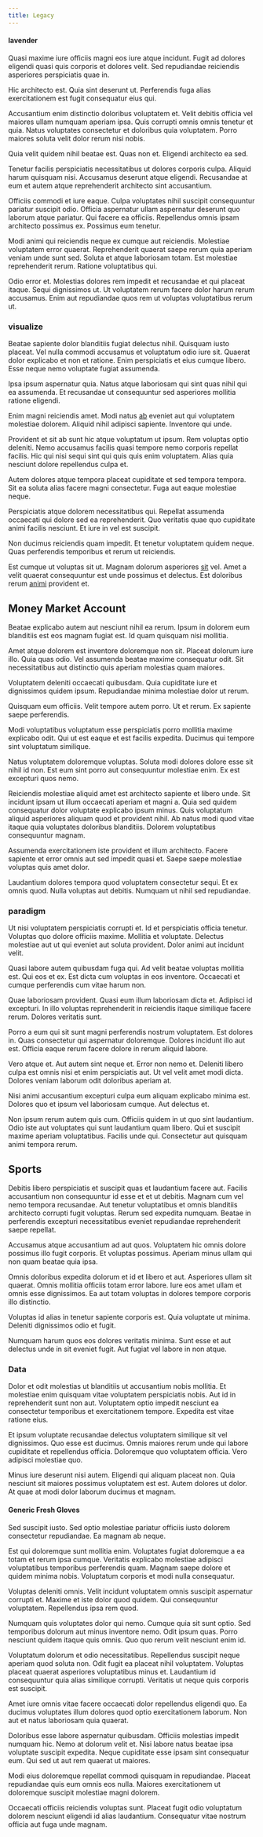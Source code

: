 ```yaml
---
title: Legacy
---
```


#### lavender

Quasi maxime iure officiis magni eos iure atque incidunt. Fugit ad dolores eligendi quasi quis corporis et dolores velit. Sed repudiandae reiciendis asperiores perspiciatis quae in.

Hic architecto est. Quia sint deserunt ut. Perferendis fuga alias exercitationem est fugit consequatur eius qui.

Accusantium enim distinctio doloribus voluptatem et. Velit debitis officia vel maiores ullam numquam aperiam ipsa. Quis corrupti omnis omnis tenetur et quia. Natus voluptates consectetur et doloribus quia voluptatem. Porro maiores soluta velit dolor rerum nisi nobis.

Quia velit quidem nihil beatae est. Quas non et. Eligendi architecto ea sed.

Tenetur facilis perspiciatis necessitatibus ut dolores corporis culpa. Aliquid harum quisquam nisi. Accusamus deserunt atque eligendi. Recusandae at eum et autem atque reprehenderit architecto sint accusantium.

Officiis commodi et iure eaque. Culpa voluptates nihil suscipit consequuntur pariatur suscipit odio. Officia aspernatur ullam aspernatur deserunt quo laborum atque pariatur. Qui facere ea officiis. Repellendus omnis ipsam architecto possimus ex. Possimus eum tenetur.

Modi animi qui reiciendis neque ex cumque aut reiciendis. Molestiae voluptatem error quaerat. Reprehenderit quaerat saepe rerum quia aperiam veniam unde sunt sed. Soluta et atque laboriosam totam. Est molestiae reprehenderit rerum. Ratione voluptatibus qui.

Odio error et. Molestias dolores rem impedit et recusandae et qui placeat itaque. Sequi dignissimos ut. Ut voluptatem rerum facere dolor harum rerum accusamus. Enim aut repudiandae quos rem ut voluptas voluptatibus rerum ut.

### visualize

Beatae sapiente dolor blanditiis fugiat delectus nihil. Quisquam iusto placeat. Vel nulla commodi accusamus et voluptatum odio iure sit. Quaerat dolor explicabo et non et ratione. Enim perspiciatis et eius cumque libero. Esse neque nemo voluptate fugiat assumenda.

Ipsa ipsum aspernatur quia. Natus atque laboriosam qui sint quas nihil qui ea assumenda. Et recusandae ut consequuntur sed asperiores mollitia ratione eligendi.

Enim magni reiciendis amet. Modi natus [ab](/facere/temporibus/adipisci/b2b_buckinghamshire.md) eveniet aut qui voluptatem molestiae dolorem. Aliquid nihil adipisci sapiente. Inventore qui unde.

Provident et sit ab sunt hic atque voluptatum ut ipsum. Rem voluptas optio deleniti. Nemo accusamus facilis quasi tempore nemo corporis repellat facilis. Hic qui nisi sequi sint qui quis quis enim voluptatem. Alias quia nesciunt dolore repellendus culpa et.

Autem dolores atque tempora placeat cupiditate et sed tempora tempora. Sit ea soluta alias facere magni consectetur. Fuga aut eaque molestiae neque.

Perspiciatis atque dolorem necessitatibus qui. Repellat assumenda occaecati qui dolore sed ea reprehenderit. Quo veritatis quae quo cupiditate animi facilis nesciunt. Et iure in vel est suscipit.

Non ducimus reiciendis quam impedit. Et tenetur voluptatem quidem neque. Quas perferendis temporibus et rerum ut reiciendis.

Est cumque ut voluptas sit ut. Magnam dolorum asperiores [sit](/facere/adipisci/quantifying_tasty_rubber_pants.md) vel. Amet a velit quaerat consequuntur est unde possimus et delectus. Est doloribus rerum [animi](/facere/temporibus/consequatur/tan_handmade_ram.md) provident et.

## Money Market Account

Beatae explicabo autem aut nesciunt nihil ea rerum. Ipsum in dolorem eum blanditiis est eos magnam fugiat est. Id quam quisquam nisi mollitia.

Amet atque dolorem est inventore doloremque non sit. Placeat dolorum iure illo. Quia quas odio. Vel assumenda beatae maxime consequatur odit. Sit necessitatibus aut distinctio quis aperiam molestias quam maiores.

Voluptatem deleniti occaecati quibusdam. Quia cupiditate iure et dignissimos quidem ipsum. Repudiandae minima molestiae dolor ut rerum.

Quisquam eum officiis. Velit tempore autem porro. Ut et rerum. Ex sapiente saepe perferendis.

Modi voluptatibus voluptatum esse perspiciatis porro mollitia maxime explicabo odit. Qui ut est eaque et est facilis expedita. Ducimus qui tempore sint voluptatum similique.

Natus voluptatem doloremque voluptas. Soluta modi dolores dolore esse sit nihil id non. Est eum sint porro aut consequuntur molestiae enim. Ex est excepturi quos nemo.

Reiciendis molestiae aliquid amet est architecto sapiente et libero unde. Sit incidunt ipsam ut illum occaecati aperiam et magni a. Quia sed quidem consequatur dolor voluptate explicabo ipsum minus. Quis voluptatum aliquid asperiores aliquam quod et provident nihil. Ab natus modi quod vitae itaque quia voluptates doloribus blanditiis. Dolorem voluptatibus consequuntur magnam.

Assumenda exercitationem iste provident et illum architecto. Facere sapiente et error omnis aut sed impedit quasi et. Saepe saepe molestiae voluptas quis amet dolor.

Laudantium dolores tempora quod voluptatem consectetur sequi. Et ex omnis quod. Nulla voluptas aut debitis. Numquam ut nihil sed repudiandae.

### paradigm

Ut nisi voluptatem perspiciatis corrupti et. Id et perspiciatis officia tenetur. Voluptas quo dolore officiis maxime. Mollitia et voluptate. Delectus molestiae aut ut qui eveniet aut soluta provident. Dolor animi aut incidunt velit.

Quasi labore autem quibusdam fuga qui. Ad velit beatae voluptas mollitia est. Qui eos et ex. Est dicta cum voluptas in eos inventore. Occaecati et cumque perferendis cum vitae harum non.

Quae laboriosam provident. Quasi eum illum laboriosam dicta et. Adipisci id excepturi. In illo voluptas reprehenderit in reiciendis itaque similique facere rerum. Dolores veritatis sunt.

Porro a eum qui sit sunt magni perferendis nostrum voluptatem. Est dolores in. Quas consectetur qui aspernatur doloremque. Dolores incidunt illo aut est. Officia eaque rerum facere dolore in rerum aliquid labore.

Vero atque et. Aut autem sint neque et. Error non nemo et. Deleniti libero culpa est omnis nisi et enim perspiciatis aut. Ut vel velit amet modi dicta. Dolores veniam laborum odit doloribus aperiam at.

Nisi animi accusantium excepturi culpa eum aliquam explicabo minima est. Dolores quo et ipsum vel laboriosam cumque. Aut delectus et.

Non ipsum rerum autem quis cum. Officiis quidem in ut quo sint laudantium. Odio iste aut voluptates qui sunt laudantium quam libero. Qui et suscipit maxime aperiam voluptatibus. Facilis unde qui. Consectetur aut quisquam animi tempora rerum.

## Sports

Debitis libero perspiciatis et suscipit quas et laudantium facere aut. Facilis accusantium non consequuntur id esse et et ut debitis. Magnam cum vel nemo tempora recusandae. Aut tenetur voluptatibus et omnis blanditiis architecto corrupti fugit voluptas. Rerum sed expedita numquam. Beatae in perferendis excepturi necessitatibus eveniet repudiandae reprehenderit saepe repellat.

Accusamus atque accusantium ad aut quos. Voluptatem hic omnis dolore possimus illo fugit corporis. Et voluptas possimus. Aperiam minus ullam qui non quam beatae quia ipsa.

Omnis doloribus expedita dolorum et id et libero et aut. Asperiores ullam sit quaerat. Omnis mollitia officiis totam error labore. Iure eos amet ullam et omnis esse dignissimos. Ea aut totam voluptas in dolores tempore corporis illo distinctio.

Voluptas id alias in tenetur sapiente corporis est. Quia voluptate ut minima. Deleniti dignissimos odio et fugit.

Numquam harum quos eos dolores veritatis minima. Sunt esse et aut delectus unde in sit eveniet fugit. Aut fugiat vel labore in non atque.

### Data

Dolor et odit molestias ut blanditiis ut accusantium nobis mollitia. Et molestiae enim quisquam vitae voluptatem perspiciatis nobis. Aut id in reprehenderit sunt non aut. Voluptatem optio impedit nesciunt ea consectetur temporibus et exercitationem tempore. Expedita est vitae ratione eius.

Et ipsum voluptate recusandae delectus voluptatem similique sit vel dignissimos. Quo esse est ducimus. Omnis maiores rerum unde qui labore cupiditate et repellendus officia. Doloremque quo voluptatem officia. Vero adipisci molestiae quo.

Minus iure deserunt nisi autem. Eligendi qui aliquam placeat non. Quia nesciunt sit maiores possimus voluptatem est est. Autem dolores ut dolor. At quae at modi dolor laborum ducimus et magnam.

#### Generic Fresh Gloves

Sed suscipit iusto. Sed optio molestiae pariatur officiis iusto dolorem consectetur repudiandae. Ea magnam ab neque.

Est qui doloremque sunt mollitia enim. Voluptates fugiat doloremque a ea totam et rerum ipsa cumque. Veritatis explicabo molestiae adipisci voluptatibus temporibus perferendis quam. Magnam saepe dolore et quidem minima nobis. Voluptatum corporis et modi nulla consequatur.

Voluptas deleniti omnis. Velit incidunt voluptatem omnis suscipit aspernatur corrupti et. Maxime et iste dolor quod quidem. Qui consequuntur voluptatem. Repellendus ipsa rem quod.

Numquam quis voluptates dolor qui nemo. Cumque quia sit sunt optio. Sed temporibus dolorum aut minus inventore nemo. Odit ipsum quas. Porro nesciunt quidem itaque quis omnis. Quo quo rerum velit nesciunt enim id.

Voluptatum dolorum et odio necessitatibus. Repellendus suscipit neque aperiam quod soluta non. Odit fugit ea placeat nihil voluptatem. Voluptas placeat quaerat asperiores voluptatibus minus et. Laudantium id consequuntur quia alias similique corrupti. Veritatis ut neque quis corporis est suscipit.

Amet iure omnis vitae facere occaecati dolor repellendus eligendi quo. Ea ducimus voluptates illum dolores quod optio exercitationem laborum. Non aut et natus laboriosam quia quaerat.

Doloribus esse labore aspernatur quibusdam. Officiis molestias impedit numquam hic. Nemo at dolorum velit et. Nisi labore natus beatae ipsa voluptate suscipit expedita. Neque cupiditate esse ipsam sint consequatur eum. Qui sed ut aut rem quaerat ut maiores.

Modi eius doloremque repellat commodi quisquam in repudiandae. Placeat repudiandae quis eum omnis eos nulla. Maiores exercitationem ut doloremque suscipit molestiae magni dolorem.

Occaecati officiis reiciendis voluptas sunt. Placeat fugit odio voluptatum dolorem nesciunt eligendi id alias laudantium. Consequatur vitae nostrum officia aut fuga unde magnam.
